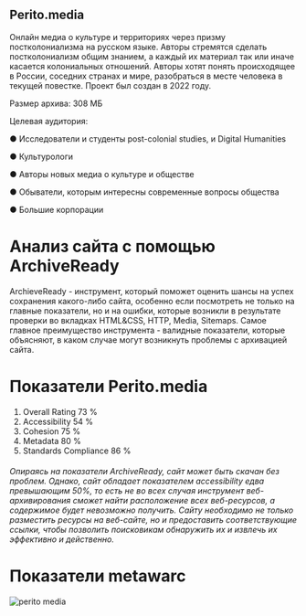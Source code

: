 ## Perito.media
Онлайн медиа о культуре и территориях через призму постколониализма на русском языке. Авторы стремятся сделать постколониализм общим знанием, а каждый их материал так или иначе касается колониальных отношений. Авторы хотят понять происходящее в России, соседних странах и мире, разобраться в месте человека в текущей повестке. Проект был создан в 2022 году.

Размер архива: 308 МБ

Целевая аудитория:

●	Исследователи и студенты post-colonial studies, и Digital Humanities

●	Культурологи 

●	Авторы новых медиа о культуре и обществе

●	Обыватели, которым интересны современные вопросы общества

●	Большие корпорации 

# Анализ сайта с помощью ArchiveReady 
ArchieveReady - инструмент, который поможет оценить шансы на успех сохранения какого-либо сайта, особенно если посмотреть не только на главные показатели, но и на ошибки, которые возникли в результате проверки во вкладках HTML&CSS, HTTP, Media, Sitemaps. Самое главное преимущество инструмента - валидные показатели, которые объясняют, в каком случае могут возникнуть проблемы с архивацией сайта.

# Показатели Perito.media

1. Overall Rating	73 %
2. Accessibility	54 %
3. Cohesion	75 %
4. Metadata	80 %
5. Standards Compliance	86 %

###### Опираясь на показатели ArchiveReady, сайт может быть скачан без проблем. Однако, сайт обладает показателем accessibility едва превышающим 50%, то есть не во всех случая инструмент веб-архивирования сможет найти расположение всех веб-ресурсов, а содержимое будет невозможно получить. Сайту необходимо не только разместить ресурсы на веб-сайте, но и предоставить соответствующие ссылки, чтобы позволить поисковикам обнаружить их и извлечь их эффективно и действенно.

# Показатели metawarc
![perito media](https://github.com/alinailyukhina/My-Digital-Archives/assets/112753331/2d853f3d-7e9e-4b1f-8f2e-e696c4a4846e)
